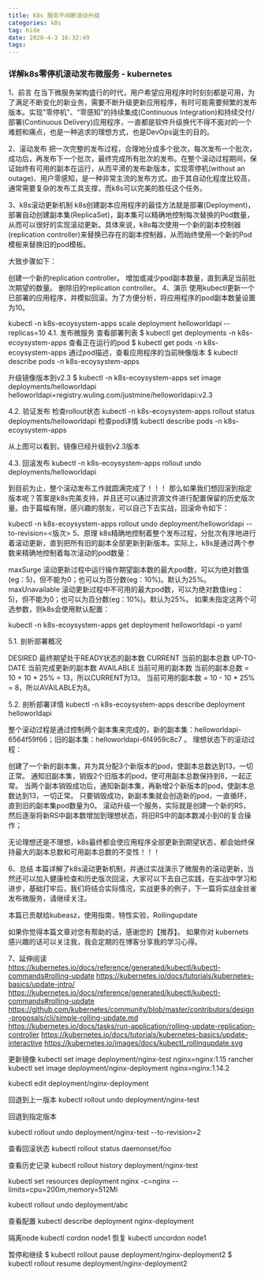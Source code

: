 ```yaml
---
title: K8s 服务不间断滚动升级
categories: k8s
tag: hide
date: 2020-4-3 16:32:49
tags:
---
```


### 详解k8s零停机滚动发布微服务 - kubernetes

1、前言
在当下微服务架构盛行的时代，用户希望应用程序时时刻刻都是可用，为了满足不断变化的新业务，需要不断升级更新应用程序，有时可能需要频繁的发布版本。实现"零停机"、“零感知”的持续集成(Continuous Integration)和持续交付/部署(Continuous Delivery)应用程序，一直都是软件升级换代不得不面对的一个难题和痛点，也是一种追求的理想方式，也是DevOps诞生的目的。

2、滚动发布
把一次完整的发布过程，合理地分成多个批次，每次发布一个批次，成功后，再发布下一个批次，最终完成所有批次的发布。在整个滚动过程期间，保证始终有可用的副本在运行，从而平滑的发布新版本，实现零停机(without an outage)、用户零感知，是一种非常主流的发布方式。由于其自动化程度比较高，通常需要复杂的发布工具支撑，而k8s可以完美的胜任这个任务。

3、k8s滚动更新机制
k8s创建副本应用程序的最佳方法就是部署(Deployment)，部署自动创建副本集(ReplicaSet)，副本集可以精确地控制每次替换的Pod数量，从而可以很好的实现滚动更新。具体来说，k8s每次使用一个新的副本控制器(replication controller)来替换已存在的副本控制器，从而始终使用一个新的Pod模板来替换旧的pod模板。

大致步骤如下：

创建一个新的replication controller。
增加或减少pod副本数量，直到满足当前批次期望的数量。
删除旧的replication controller。
4、演示
使用kubectl更新一个已部署的应用程序，并模拟回滚。为了方便分析，将应用程序的pod副本数量设置为10。

kubectl -n k8s-ecoysystem-apps scale deployment helloworldapi  --replicas=10
4.1. 发布微服务
查看部署列表
$ kubectl get deployments -n k8s-ecoysystem-apps
查看正在运行的pod
$ kubectl get pods -n k8s-ecoysystem-apps
通过pod描述，查看应用程序的当前映像版本
$ kubectl describe pods -n k8s-ecoysystem-apps


升级镜像版本到v2.3
$ kubectl -n k8s-ecoysystem-apps set image deployments/helloworldapi helloworldapi=registry.wuling.com/justmine/helloworldapi:v2.3


4.2. 验证发布
检查rollout状态
kubectl -n k8s-ecoysystem-apps rollout status deployments/helloworldapi 
检查pod详情
kubectl describe pods -n k8s-ecoysystem-apps

从上图可以看到，镜像已经升级到v2.3版本

4.3. 回滚发布
kubectl -n k8s-ecoysystem-apps rollout undo deployments/helloworldapi 

到目前为止，整个滚动发布工作就圆满完成了！！！
那么如果我们想回滚到指定版本呢？答案是k8s完美支持，并且还可以通过资源文件进行配置保留的历史版次量。由于篇幅有限，感兴趣的朋友，可以自己下去实战，回滚命令如下：

kubectl -n k8s-ecoysystem-apps rollout undo deployment/helloworldapi  --to-revision=<版次>
5、原理
k8s精确地控制着整个发布过程，分批次有序地进行着滚动更新，直到把所有旧的副本全部更新到新版本。实际上，k8s是通过两个参数来精确地控制着每次滚动的pod数量：

maxSurge 滚动更新过程中运行操作期望副本数的最大pod数，可以为绝对数值(eg：5)，但不能为0；也可以为百分数(eg：10%)。默认为25%。
maxUnavailable 滚动更新过程中不可用的最大pod数，可以为绝对数值(eg：5)，但不能为0；也可以为百分数(eg：10%)。默认为25%。
如果未指定这两个可选参数，则k8s会使用默认配置：

kubectl -n k8s-ecoysystem-apps get deployment helloworldapi -o yaml


5.1. 剖析部署概况


DESIRED 最终期望处于READY状态的副本数
CURRENT 当前的副本总数
UP-TO-DATE 当前完成更新的副本数
AVAILABLE 当前可用的副本数
当前的副本总数 = 10 + 10 * 25% = 13，所以CURRENT为13。
当前可用的副本数 = 10 - 10 * 25% = 8，所以AVAILABLE为8。

5.2. 剖析部署详情
kubectl -n k8s-ecoysystem-apps describe deployment helloworldapi  


整个滚动过程是通过控制两个副本集来完成的，新的副本集：helloworldapi-6564f59f66；旧的副本集：helloworldapi-6f4959c8c7 。
理想状态下的滚动过程：

创建了一个新的副本集，并为其分配3个新版本的pod，使副本总数达到13，一切正常。
通知旧副本集，销毁2个旧版本的pod，使可用副本总数保持到8，一起正常。
当两个副本销毁成功后，通知新副本集，再新增2个新版本的pod，使副本总数达到13，一切正常。
只要销毁成功，新副本集就会创造新的pod，一直循环，直到旧的副本集pod数量为0。
滚动升级一个服务，实际就是创建一个新的RS，然后逐渐将新RS中副本数增加到理想状态，将旧RS中的副本数减小到0的复合操作；

无论理想还是不理想，k8s最终都会使应用程序全部更新到期望状态，都会始终保持最大的副本总数和可用副本总数的不变性！！！

6、总结
本篇详解了k8s滚动更新机制，并通过实战演示了微服务的滚动更新，当然还可以加入健康检查和历史版次回滚，大家可以下去自己实践，在实战中学习和进步，基础打牢后，我们将结合实际情况，实战更多的例子，下一篇将实战金丝雀发布微服务，请继续关注。

本篇已贡献给kubeasz，使用指南，特性实验，Rollingupdate

如果你觉得本篇文章对您有帮助的话，感谢您的【推荐】。
如果你对 kubernets 感兴趣的话可以关注我，我会定期的在博客分享我的学习心得。

7、延伸阅读
https://kubernetes.io/docs/reference/generated/kubectl/kubectl-commands#rolling-update
https://kubernetes.io/docs/tutorials/kubernetes-basics/update-intro/
https://kubernetes.io/docs/reference/generated/kubectl/kubectl-commands#rolling-update
https://github.com/kubernetes/community/blob/master/contributors/design-proposals/cli/simple-rolling-update.md
https://kubernetes.io/docs/tasks/run-application/rolling-update-replication-controller
https://kubernetes.io/docs/tutorials/kubernetes-basics/update-interactive
https://kubernetes.io/images/docs/kubectl_rollingupdate.svg


更新镜像
kubectl set image deployment/nginx-test nginx=nginx:1.15 
rancher  kubectl set image deployment/nginx-deployment nginx=nginx:1.14.2

kubectl edit deployment/nginx-deployment

回退到上一版本
kubectl rollout undo deployment/nginx-test



回退到指定版本



kubectl rollout undo deployment/nginx-test --to-revision=2


查看回滚状态
kubectl rollout status daemonset/foo

查看历史记录
kubectl rollout history deployment/nginx-test

kubectl set resources deployment nginx -c=nginx --limits=cpu=200m,memory=512Mi

kubectl rollout undo deployment/abc

查看配置
kubectl describe deployment nginx-deployment

隔离node
kubectl cordon node1
恢复
kubectl uncordon node1


暂停和继续
$ kubectl rollout pause deployment/nginx-deployment2
$ kubectl rollout resume deployment/nginx-deployment2
